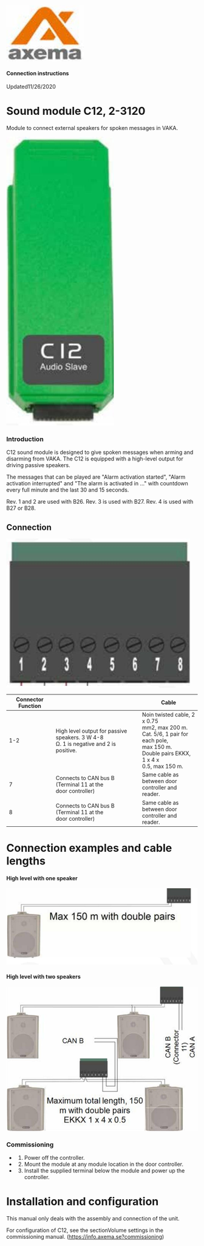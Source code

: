 ![](_page_0_Picture_0.jpeg)

#### Connection instructions

Updated11/26/2020

# **Sound module C12, 2-3120**

Module to connect external speakers for spoken messages in VAKA.

![](_page_0_Picture_5.jpeg)

### Introduction

C12 sound module is designed to give spoken messages when arming and disarming from VAKA. The C12 is equipped with a high-level output for driving passive speakers.

The messages that can be played are "Alarm activation started", "Alarm activation interrupted" and "The alarm is activated in ..." with countdown every full minute and the last 30 and 15 seconds.

Rev. 1 and 2 are used with B26. Rev. 3 is used with B27. Rev. 4 is used with B27 or B28.

## Connection

![](_page_1_Picture_5.jpeg)

| Connector Function |                                                                                        | Cable                                                                                                                                             |
|--------------------|----------------------------------------------------------------------------------------|---------------------------------------------------------------------------------------------------------------------------------------------------|
| 1-2                | High level output for passive speakers. 3 W 4-8<br>Ω. 1 is negative and 2 is positive. | Noin twisted cable, 2 x 0.75<br>mm2, max 200 m.<br>Cat. 5/6, 1 pair for each pole,<br>max 150 m.<br>Double pairs EKKX, 1 x 4 x<br>0.5, max 150 m. |
| 7                  | Connects to CAN bus B (Terminal 11 at the<br>door controller)                          | Same cable as between door<br>controller and reader.                                                                                              |
| 8                  | Connects to CAN bus B (Terminal 11 at the<br>door controller)                          | Same cable as between door<br>controller and reader.                                                                                              |

# Connection examples and cable lengths

#### High level with one speaker

![](_page_2_Picture_2.jpeg)

#### High level with two speakers

![](_page_2_Figure_4.jpeg)

### Commissioning

- 1. Power off the controller.
- 2. Mount the module at any module location in the door controller.
- 3. Install the supplied terminal below the module and power up the controller.

# Installation and configuration

This manual only deals with the assembly and connection of the unit.

For configuration of C12, see the sectionVolume settings in the commissioning manual. (https://info.axema.se?commissioning)
